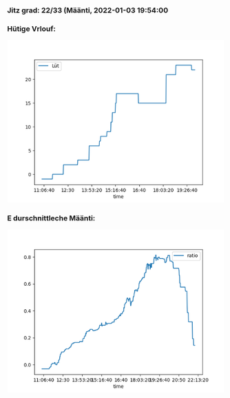 ### Jitz grad: 22/33 (Määnti, 2022-01-03 19:54:00

### Hütige Vrlouf:
![Graph](Today.png)

### E durschnittleche Määnti:
![Graph](Määnti.png)